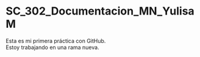 # SC_302_Documentacion_MN_YulisaM
Esta es mi primera	práctica con GitHub.	
Estoy	trabajando en una	rama nueva.
